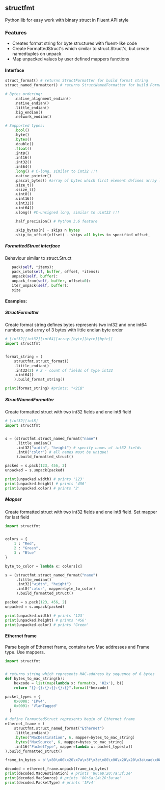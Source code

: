 ## structfmt

Python lib for easy work with binary struct in Fluent API style

### Features

* Creates format string for byte structures with fluent-like code
* Create FormattedStruct's which similar to struct.Struct's, but create namedtuples on unpack
* Map unpacked values by user defined mappers functions

#### Interface
```python
struct_format() # returns StructFormatter for build format string
struct_named_formatter() # returns StructNamedFormatter for build FormattedStruct

# Bytes ordering:
    .native_alignment_endian()
    .native_endian()
    .little_endian()
    .big_endian()
    .network_endian()

# Supported types:
    .bool()
    .byte()
    .bytes()
    .double()
    .float()
    .int8()
    .int16()
    .int32()
    .int64()
    .long() # C-long, similar to int32 !!!
    .native_pointer()
    .pascal_bytes() #array of bytes which first element defines array length
    .size_t()
    .ssize_t()
    .uint8()
    .uint16()
    .uint32()
    .uint64()
    .ulong() #C-unsigned long, similar to uint32 !!!

    .half_precision() # Python 3.6 feature

    .skip_bytes(n) - skips n bytes
    .skip_to_offset(offset) - skips all bytes to specified offset_
```

##### FormattedStruct interface
Behaviour similar to struct.Struct
```python
   pack(self, *items):
   pack_into(self, buffer, offset, *items):
   unpack(self, buffer):
   unpack_from(self, buffer, offset=0):
   iter_unpack(self, buffer):
   size
```

#### Examples:

##### StructFormatter

Create format string defines bytes represents two int32 and one int64 numbers, and array of 3 bytes with little endian byte order

```python
# [int32][int32][int64][array:[byte][byte][byte]]
import structfmt


format_string = (
    structfmt.struct_format()
    .little_endian()
    .int32(2) # 2 - count of fields of type int32
    .uint64()
    ).build_format_string()

print(format_string) #prints: "<2iQ"
```
##### StructNamedFormatter
Create formatted struct with two int32 fields and one int8 field
```python
# [int32][int8]
import structfmt


s = (structfmt.struct_named_format("name")
     .little_endian()
     .int32("width", "height") # specify names of int32 fields
     .int8("color") # all names must be unique!
     ).build_formatted_struct()

packed = s.pack(123, 456, 2)
unpacked = s.unpack(packed)

print(unpacked.width) # prints '123'
print(unpacked.height) # prints '456'
print(unpacked.color) # prints '2'
```

##### Mapper
Create formatted struct with two int32 fields and one int8 field. Set mapper for last field
```python
import structfmt


colors = {
    1 : "Red",
    2 : "Green",
    3 : "Blue"
}

byte_to_color = lambda x: colors[x]

s = (structfmt.struct_named_format("name")
     .little_endian()
     .int32("width", "height")
     .int8("color", mapper=byte_to_color)
     ).build_formatted_struct()

packed = s.pack(123, 456, 2)
unpacked = s.unpack(packed)

print(unpacked.width) # prints '123'
print(unpacked.height) # prints '456'
print(unpacked.color) # prints 'Green'
```

#### Ethernet frame
Parse begin of Ethernet frame, contains two Mac addresses and Frame type. Use mappers.
```python
import structfmt


# returns string which represents MAC-address by sequence of 6 bytes
def bytes_to_mac_string(b): 
    hexcode = list(map(lambda x: format(x, '02x'), b))
    return "{}:{}:{}:{}:{}:{}".format(*hexcode)

packet_types = {
    0x0008: 'IPv4',
    0x0091: 'VlanTagged'
  }

# define FormattedStruct represents begin of Ethernet frame
ethernet_frame = (
    structfmt.struct_named_format("Ethernet")
    .little_endian()
    .bytes("MacDestination", 6, mapper=bytes_to_mac_string)
    .bytes("MacSource", 6, mapper=bytes_to_mac_string)
    .int16("PacketType", mapper=lambda x: packet_types[x])
).build_formatted_struct()

frame_in_bytes = b'\x80\x00\x20\x7a\x3f\x3e\x80\x00\x20\x20\x3a\xae\x08\x00'

decoded = ethernet_frame.unpack(frame_in_bytes)
print(decoded.MacDestination) # prints '80:a0:20:7a:3f:3e'
print(decoded.MacSource) # prints '80:6a:24:20:3a:ae'
print(decoded.PacketType) # prints 'IPv4'
```

